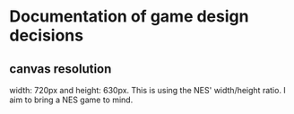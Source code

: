 # Documentation of game design decisions

## canvas resolution
width: 720px and height: 630px. This is using the NES' width/height ratio. I aim to bring a NES game to mind.